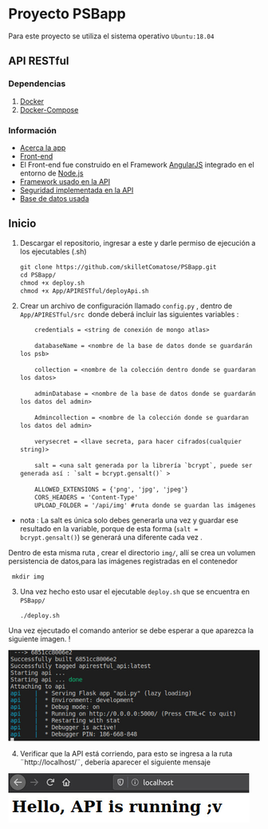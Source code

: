 # Proyecto PSBapp  
Para este  proyecto se utiliza el sistema operativo `Ubuntu:18.04`

## API RESTful

### Dependencias
1. [Docker](https://docs.docker.com/)
2. [Docker-Compose](https://docs.docker.com/compose/)

### Información
* [Acerca la app](https://github.com/skilletComatose/PSBapp/blob/master/App/APIRESTful/docs.md)
* [Front-end](https://github.com/PabloArrietaL/psb-leaflet-angular)
* El Front-end fue construido en el Framework [AngularJS](https://angularjs.org/) integrado en el entorno de [Node.js](https://nodejs.org/es/docs/)
* [Framework usado en la API](https://flask.palletsprojects.com/en/1.1.x/)
* [Seguridad implementada en la API](https://openwebinars.net/blog/que-es-json-web-token-y-como-funciona/)
* [Base de datos usada](https://www.mongodb.com/cloud/atlas/efficiency?utm_source=google&utm_campaign=gs_americas_colombia_search_brand_atlas_desktop&utm_term=atlas%20mongo&utm_medium=cpc_paid_search&utm_ad=e&gclid=EAIaIQobChMI-dHnpIPr6QIVB_7jBx0_jwPQEAAYASABEgLaqPD_BwE)


## Inicio
1. Descargar el repositorio, ingresar a este y darle permiso de ejecución a los ejecutables (.sh)

      
       git clone https://github.com/skilletComatose/PSBapp.git
       cd PSBapp/ 
       chmod +x deploy.sh
       chmod +x App/APIRESTful/deployApi.sh
       

2. Crear un archivo de configuración llamado  `config.py` , dentro de `App/APIRESTful/src `donde deberá incluir las siguientes variables :
  
           credentials = <string de conexión de mongo atlas>
      
           databaseName = <nombre de la base de datos donde se guardarán los psb>
      
           collection = <nombre de la colección dentro donde se guardaran los datos>

           adminDatabase = <nombre de la base de datos donde se guardarán los datos del admin>
      
           Admincollection = <nombre de la colección donde se guardaran los datos del admin>

           verysecret = <llave secreta, para hacer cifrados(cualquier string)>

           salt = <una salt generada por la librería `bcrypt`, puede ser generada así : `salt = bcrypt.gensalt()` >

           ALLOWED_EXTENSIONS = {'png', 'jpg', 'jpeg'}
           CORS_HEADERS = 'Content-Type'
           UPLOAD_FOLDER = '/api/img' #ruta donde se guardan las imágenes

* nota : La salt es única solo debes generarla una vez y guardar ese resultado en la variable, porque de esta forma (`salt = bcrypt.gensalt()`) se generará una diferente cada vez .


Dentro de esta misma ruta , crear el directorio `img/`, allí se crea un volumen persistencia de datos,para las imágenes registradas en el contenedor
              
     mkdir img
              
      
              


3. Una vez hecho esto usar el ejecutable `deploy.sh` que se encuentra en `PSBapp/` 
     
       ./deploy.sh


Una vez ejecutado el comando anterior se debe esperar a que aparezca la siguiente imagen.         !

![deploy image](https://github.com/skilletComatose/PSBapp/blob/master/img/deploy.jpeg)                



4. Verificar que la API está corriendo, para esto se ingresa a la ruta ¨http://localhost/¨, debería aparecer el siguiente mensaje

![localhost image](https://github.com/skilletComatose/PSBapp/blob/master/img/running.jpeg)
